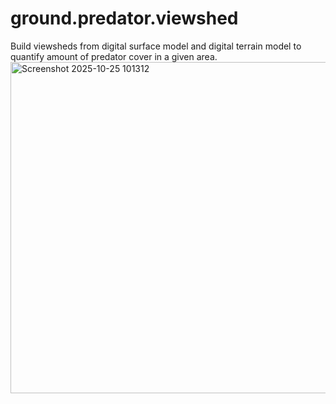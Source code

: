# ground.predator.viewshed
Build viewsheds from digital surface model and digital terrain model to quantify amount of predator cover in a given area.
<img width="563" height="530" alt="Screenshot 2025-10-25 101312" src="https://github.com/user-attachments/assets/53b4997a-0bc7-40e6-8c44-c04628fd18a8" />
